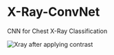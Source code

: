 # X-Ray-ConvNet
CNN for Chest X-Ray Classification

![Xray after applying contrast](https://i.imgur.com/Z9aIY77.png)

